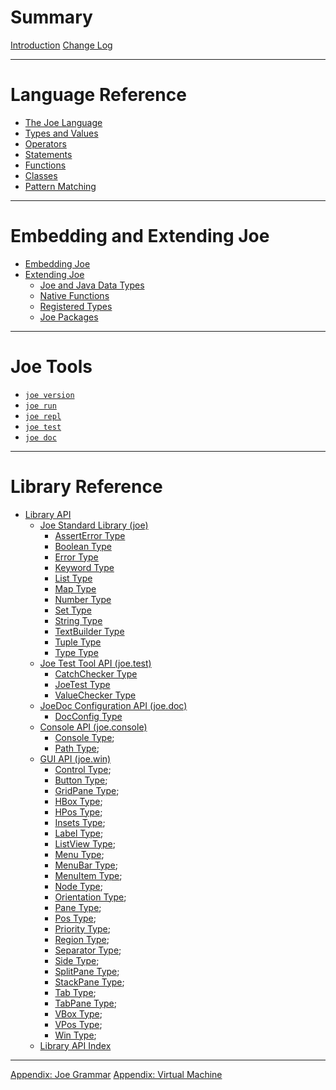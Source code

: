 # Summary

[Introduction](introduction.md)
[Change Log](changes.md)

---

# Language Reference

- [The Joe Language](language.md)
- [Types and Values](types.md)
- [Operators](operators.md)
- [Statements](statements.md)
- [Functions](functions.md)
- [Classes](classes.md)
- [Pattern Matching](patterns.md)

---

# Embedding and Extending Joe
- [Embedding Joe](embedding/embedding.md)
- [Extending Joe](extending/extending.md)
  - [Joe and Java Data Types](extending/java_types.md)
  - [Native Functions](extending/native_functions.md)
  - [Registered Types](extending/registered_types.md)
  - [Joe Packages](extending/packages.md)
  
---

# Joe Tools
- [`joe version`](joe_version.md)
- [`joe run`](joe_run.md)
- [`joe repl`](joe_repl.md)
- [`joe test`](joe_test.md)
- [`joe doc`](joe_doc.md)
 
---
 
# Library Reference

- [Library API](library/index.md)
  - [Joe Standard Library (joe)](./library/pkg.joe.md)
    - [AssertError Type](./library/type.joe.AssertError.md)
    - [Boolean Type](./library/type.joe.Boolean.md)
    - [Error Type](./library/type.joe.Error.md)
    - [Keyword Type](./library/type.joe.Keyword.md)
    - [List Type](./library/type.joe.List.md)
    - [Map Type](./library/type.joe.Map.md)
    - [Number Type](./library/type.joe.Number.md)
    - [Set Type](./library/type.joe.Set.md)
    - [String Type](./library/type.joe.String.md)
    - [TextBuilder Type](./library/type.joe.TextBuilder.md)
    - [Tuple Type](./library/type.joe.Tuple.md)
    - [Type Type](./library/type.joe.Type.md)
  - [Joe Test Tool API (joe.test)](./library/pkg.joe.test.md)
    - [CatchChecker Type](./library/type.joe.test.CatchChecker.md)
    - [JoeTest Type](./library/type.joe.test.JoeTest.md)
    - [ValueChecker Type](./library/type.joe.test.ValueChecker.md)
  - [JoeDoc Configuration API (joe.doc)](./library/pkg.joe.doc.md)
    - [DocConfig Type](./library/type.joe.doc.DocConfig.md)
  - [Console API (joe.console)](./library/pkg.joe.console.md)
    - [Console Type](library/type.joe.console.Console.md);
    - [Path Type](library/type.joe.console.Path.md);
  - [GUI API (joe.win)](./library/pkg.joe.win.md)
    - [Control Type](library/type.joe.win.Control.md);
    - [Button Type](library/type.joe.win.Button.md);
    - [GridPane Type](library/type.joe.win.GridPane.md);
    - [HBox Type](library/type.joe.win.HBox.md);
    - [HPos Type](library/type.joe.win.HPos.md);
    - [Insets Type](library/type.joe.win.Insets.md);
    - [Label Type](library/type.joe.win.Label.md);
    - [ListView Type](library/type.joe.win.ListView.md);
    - [Menu Type](library/type.joe.win.Menu.md);
    - [MenuBar Type](library/type.joe.win.MenuBar.md);
    - [MenuItem Type](library/type.joe.win.MenuItem.md);
    - [Node Type](library/type.joe.win.Node.md);
    - [Orientation Type](library/type.joe.win.Orientation.md);
    - [Pane Type](library/type.joe.win.Pane.md);
    - [Pos Type](library/type.joe.win.Pos.md);
    - [Priority Type](library/type.joe.win.Priority.md);
    - [Region Type](library/type.joe.win.Region.md);
    - [Separator Type](library/type.joe.win.Separator.md);
    - [Side Type](library/type.joe.win.Side.md);
    - [SplitPane Type](library/type.joe.win.SplitPane.md);
    - [StackPane Type](library/type.joe.win.StackPane.md);
    - [Tab Type](library/type.joe.win.Tab.md);
    - [TabPane Type](library/type.joe.win.TabPane.md);
    - [VBox Type](library/type.joe.win.VBox.md);
    - [VPos Type](library/type.joe.win.VPos.md);
    - [Win Type](library/type.joe.win.Win.md);
  - [Library API Index](./library/index.md)

---

[Appendix: Joe Grammar](grammar.md)
[Appendix: Virtual Machine](vm.md)
